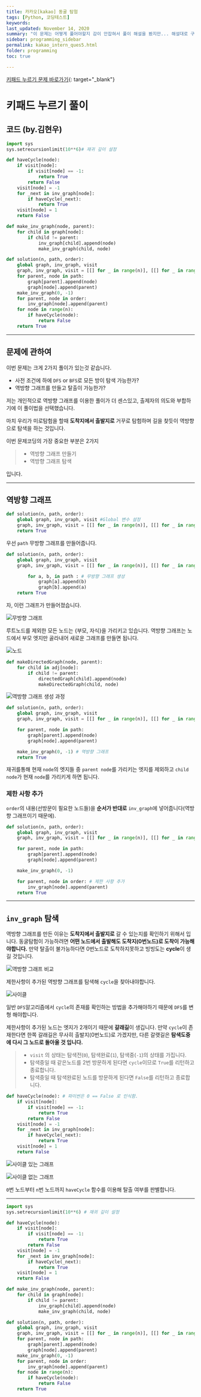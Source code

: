 ```yaml
---
title: 카카오[kakao] 동굴 탐험
tags: [Python, 코딩테스트]
keywords:
last_updated: November 14, 2020
summary: "이 문제는 어떻게 풀어야할지 감이 안잡혀서 풀이 해설을 봤지만... 해설대로 구현을 해도 효율성에서 계속 막혀서 성공한 사람의 코드중 김현우님의 코드가 가장 잘 짠거같아서 그분의 코드를 이해하고 공부했습니다."
sidebar: programming_sidebar
permalink: kakao_intern_ques5.html
folder: programming
toc: true

---
```


[키패드 누르기 문제 바로가기](https://programmers.co.kr/learn/courses/30/lessons/67260){: target="_blank"}

# 키패드 누르기 풀이

## 코드 (by.김현우)

```python
import sys
sys.setrecursionlimit(10**6)# 재귀 깊이 설정

def haveCycle(node):
    if visit[node]:
        if visit[node] == -1:
            return True
        return False
    visit[node] = -1
    for _next in inv_graph[node]:
        if haveCycle(_next):
            return True
    visit[node] = 1
    return False

def make_inv_graph(node, parent):
    for child in graph[node]:
        if child != parent:
            inv_graph[child].append(node)
            make_inv_graph(child, node)

def solution(n, path, order):
    global graph, inv_graph, visit
    graph, inv_graph, visit = [[] for _ in range(n)], [[] for _ in range(n)], [0]*n
    for parent, node in path:
        graph[parent].append(node)
        graph[node].append(parent)
    make_inv_graph(0, -1)
    for parent, node in order:
        inv_graph[node].append(parent)
    for node in range(n):
        if haveCycle(node):
            return False
    return True
```

****

## 문제에 관하여

이번 문제는 크게 2가지 풀이가 있는것 같습니다.

* 사전 조건에 하에 `DFS` or `BFS`로 모든 방이 탐색 가능한가?
* 역방향 그래프를 만들고 탈출이 가능한가?

저는 개인적으로 역방향 그래프를 이용한 풀이가 더 센스있고, 출제자의 의도와 부합하기에 이 풀이법을 선택했습니다.  

마치 우리가 미로탐험을 할때 **도착지에서 출발지로** 거꾸로 탐험하며 길을 찾듯이 역방향으로 탐색을 하는 것입니다.  

이번 문제코딩의 가장 중요한 부분은 2가지

> * 역방향 그래프 만들기
> * 역방향 그래프 탐색

입니다.

****

## 역방향 그래프

```python
def solution(n, path, order):
    global graph, inv_graph, visit #Global 변수 설정
    graph, inv_graph, visit = [[] for _ in range(n)], [[] for _ in range(n)], [0]*n
    return True
```



우선 `path` 무방향 그래프를 만들어줍니다.

```python
def solution(n, path, order):
    global graph, inv_graph, visit
    graph, inv_graph, visit = [[] for _ in range(n)], [[] for _ in range(n)], [0]*n

		for a, b, in path : # 무방향 그래프 생성
  			graph[a].append(b)
  			graph[b].append(a)
    return True


```

자, 이런 그래프가 만들어졌습니다.

![무방향 그래프](./images/cave/no_direct_graph.png")



루트노드를 제외한 모든 노드는 {부모, 자식}을 가리키고 있습니다. 역방향 그래프는 노드에서 부모 엣지만 골라내어 새로운 그래프를 만들면 됩니다.

![노드](./images/cave/node_shape.png")



```python
def makeDirectedGraph(node, parent):
    for child in adj[node]:
        if child != parent:
            directedGraph[child].append(node)
            makeDirectedGraph(child, node)
```

![역방향 그래프 생성 과정](./images/cave/make_invgraph.gif")



```python
def solution(n, path, order):
    global graph, inv_graph, visit
    graph, inv_graph, visit = [[] for _ in range(n)], [[] for _ in range(n)], [0]*n

    for parent, node in path:
        graph[parent].append(node)
        graph[node].append(parent)

    make_inv_graph(0, -1) # 역방향 그래프
    return True
```

재귀를통해 현재 `node`의 엣지들 중 `parent node`를 가리키는 엣지를 제외하고 `child node`가 현재 `node`를 가리키게 하면 됩니다.

### 제한 사항 추가

`order`의 내용(선방문이 필요한 노드들)을 **순서가 반대로** `inv_graph`에 넣어줍니다(역방향 그래프이기 때문에).

```python
def solution(n, path, order):
    global graph, inv_graph, visit
    graph, inv_graph, visit = [[] for _ in range(n)], [[] for _ in range(n)], [0]*n

    for parent, node in path:
        graph[parent].append(node)
        graph[node].append(parent)

    make_inv_graph(0, -1)

    for parent, node in order: # 제한 사항 추가
        inv_graph[node].append(parent)
    return True
```

****

## `inv_graph` 탐색

역방향 그래프를 만든 이유는 **도착지에서 출발지로** 갈 수 있는지를 확인하기 위해서 입니다. 동굴탐험이 가능하려면 **어떤 노드에서 출발해도 도착지(0번노드)로 도착이 가능해야합니다.** 만약 탈출이 불가능하다면 0번노드로 도착하지못하고 빙빙도는 **cycle**이 생길 것입니다.

![역방향 그래프 비교](./images/cave/compare_graph.png")

제한사항이 추가된 역방향 그래프를 탐색해 `cycle`을 찾아내야합니다.

![사이클](./images/cave/cycle.png")

일반 `DFS`알고리즘에서 `cycle`의 존재를 확인하는 방법을 추가해야하기 때문에 `DFS`를 변형 해야합니다.  

제한사항이 추가된 노드는 엣지가 2개이기 때문에 **갈래길**이 생깁니다. 만약 `cycle`이 존재한다면 한쪽 갈래길은 무사히 출발지(0번노드)로 가겠지만, 다른 갈랫길은 **탐색도중에 다시 그 노드로 돌아올 것 입니다.**

> * `visit` 의 상태는 탐색전(`0`), 탐색완료(`1`), 탐색중(`-1`)의 상태를 가집니다.
> * 탐색중일 때 같은노드를 2번 방문하게 된다면 `cycle`이므로 `True`를 리턴하고 종료합니다.
> * 탐색중일 때 탐색완료된 노드를 방문하게 된다면 `False`를 리턴하고 종료합니다.

```python
def haveCycle(node): # 파이썬은 0 == False 로 인식함.
    if visit[node]:
        if visit[node] == -1:
            return True
        return False
    visit[node] = -1
    for _next in inv_graph[node]:
        if haveCycle(_next):
            return True
    visit[node] = 1
    return False
```

![사이클 있는 그래프](./images/cave/cycle.gif")

![사이클 없는 그래프](./images/cave/no_cycle.gif")

`0`번 노드부터 `n`번 노드까지 `haveCycle` 함수를 이용해 탈출 여부를 판별합니다.

****

```python
import sys
sys.setrecursionlimit(10**6) # 재귀 깊이 설정

def haveCycle(node):
    if visit[node]:
        if visit[node] == -1:
            return True
        return False
    visit[node] = -1
    for _next in inv_graph[node]:
        if haveCycle(_next):
            return True
    visit[node] = 1
    return False

def make_inv_graph(node, parent):
    for child in graph[node]:
        if child != parent:
            inv_graph[child].append(node)
            make_inv_graph(child, node)

def solution(n, path, order):
    global graph, inv_graph, visit
    graph, inv_graph, visit = [[] for _ in range(n)], [[] for _ in range(n)], [0]*n
    for parent, node in path:
        graph[parent].append(node)
        graph[node].append(parent)
    make_inv_graph(0, -1)
    for parent, node in order:
        inv_graph[node].append(parent)
    for node in range(n):
        if haveCycle(node):
            return False
    return True
```
